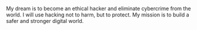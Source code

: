 My dream is to become an ethical hacker and eliminate cybercrime from the world.
I will use hacking not to harm, but to protect.
My mission is to build a safer and stronger digital world.
